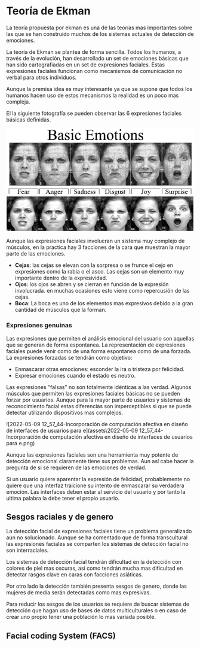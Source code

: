 # Teoría de Ekman

La teoría propuesta por ekman es una de las teorías mas importantes sobre las que se han construido muchos de los sistemas actuales de detección de emociones.

La teoría de Ekman se plantea de forma sencilla.  Todos los humanos, a través de la evolución, han desarrollado un set de emociones básicas que han sido cartografiadas en un set de expresiones faciales. Estas expresiones faciales funcionan como mecanismos de comunicación no verbal para otros individuos.

Aunque la premisa idea es muy interesante ya que se supone que todos los humanos hacen uso de estos mecanismos la realidad es un poco mas compleja. 

El la siguiente fotografía se pueden observar las 6 expresiones faciales básicas definidas. 

![b68c80ff67ccf7af6f673da46edc4c7d](assets\b68c80ff67ccf7af6f673da46edc4c7d.gif)

Aunque las expresiones  faciales involucran un sistema muy complejo de músculos, en la practica hay 3 facciones de la cara que muestran la mayor parte de las emociones.

+ **Cejas**: las cejas se elevan con la sorpresa o se frunce el cejo en expresiones como la rabia o el asco. Las cejas son un elemento muy importante dentro de la expresividad.
+ **Ojos**: los ojos se abren y se cierran en función de la expresión involucrada. en muchas ocasiones esto viene como repercusión de las cejas.
+ **Boca**: La boca es uno de los elementos mas expresivos debido a la gran cantidad de músculos que la forman.

### Expresiones genuinas

Las expresiones que permiten el análisis emocional del usuario son aquellas que se generan de forma espontanea. La representación de expresiones faciales puede venir como de una forma espontanea como de una forzada. La expresiones forzadas se tendrán como objetivo:

* Enmascarar otras emociones: esconder la ira o tristeza por felicidad.
* Expresar emociones cuando el estado es neutro.

Las expresiones "falsas" no son totalmente idénticas a las verdad. Algunos músculos que permiten las expresiones faciales básicas no se pueden forzar por usuarios. Aunque para la mayor parte de usuarios y sistemas de reconocimiento facial estas diferencias son imperceptibles si que se puede detectar utilizando dispositivos mas complejos.



![2022-05-09 12_57_44-Incorporación de computación afectiva en diseño de interfaces de usuarios para e](assets\2022-05-09 12_57_44-Incorporación de computación afectiva en diseño de interfaces de usuarios para e.png)

Aunque las expresiones faciales son una herramienta muy potente de detección emocional claramente tiene sus problemas. Aun así cabe hacer la pregunta de si se requieren de las emociones de verdad.

Si un usuario quiere aparentar la expresión de felicidad, probablemente no quiere que una interfaz traicione su intento de enmascarar su verdadera emoción. Las interfaces deben estar al servicio del usuario y por tanto la ultima palabra la debe tener el propio usuario.

## Sesgos raciales y de genero

La detección facial de expresiones faciales tiene un problema generalizado aun no solucionado. Aunque se ha comentado que de forma transcultural las expresiones faciales se comparten los sistemas de detección facial no son interraciales.

Los sistemas de detección facial tendrán dificultad en la detección con colores de piel mas oscuras, así como tendrán mucha mas dificultad en detectar rasgos clave en caras con facciones asiáticas.

Por otro lado la detección también presenta sesgos de genero, donde las mujeres de media serán detectadas como mas expresivas.

Para reducir los sesgos de los usuarios se requiere de buscar sistemas de detección que hagan uso de bases de datos multiculturales o en caso de crear uno propio tener una población lo mas variada posible.


## Facial coding System (FACS)